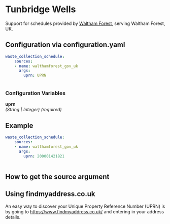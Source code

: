 # Tunbridge Wells

Support for schedules provided by [Waltham Forest](https://www.walthamforest.gov.uk//), serving Waltham Forest, UK.

## Configuration via configuration.yaml

```yaml
waste_collection_schedule:
    sources:
    - name: walthamforest_gov_uk
      args:
        uprn: UPRN
        
```

### Configuration Variables

**uprn**  
*(String | Integer) (required)*

## Example

```yaml
waste_collection_schedule:
    sources:
    - name: walthamforest_gov_uk
      args:
        uprn: 200001421821
        
```

## How to get the source argument

## Using findmyaddress.co.uk

An easy way to discover your Unique Property Reference Number (UPRN) is by going to <https://www.findmyaddress.co.uk/> and entering in your address details.
